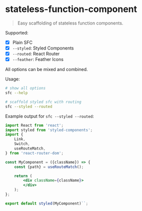 # stateless-function-component
> Easy scaffolding of stateless function components.

Supported:

- [x] Plain SFC
- [x] `--styled`: Styled Components
- [x] `--routed`: React Router
- [x] `--feather`: Feather Icons

All options can be mixed and combined.

Usage:

```bash
# show all options
sfc --help

# scaffold styled sfc with routing
sfc --styled --routed
```

Example output for `sfc --styled --routed`:
```jsx
import React from 'react';
import styled from 'styled-components';
import {
    Link,
    Switch,
    useRouteMatch,
} from 'react-router-dom';

const MyComponent = ({className}) => {
    const {path} = useRouteMatch();

    return (
        <div className={className}>
        </div>
    );
};

export default styled(MyComponent)``;
```
